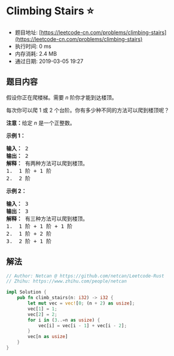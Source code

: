 # Climbing Stairs :star:
- 题目地址: [https://leetcode-cn.com/problems/climbing-stairs](https://leetcode-cn.com/problems/climbing-stairs)
- 执行时间: 0 ms 
- 内存消耗: 2.4 MB
- 通过日期: 2019-03-05 19:27

## 题目内容
<p>假设你正在爬楼梯。需要 <em>n</em> 阶你才能到达楼顶。</p>

<p>每次你可以爬 1 或 2 个台阶。你有多少种不同的方法可以爬到楼顶呢？</p>

<p><strong>注意：</strong>给定 <em>n</em> 是一个正整数。</p>

<p><strong>示例 1：</strong></p>

<pre><strong>输入：</strong> 2
<strong>输出：</strong> 2
<strong>解释：</strong> 有两种方法可以爬到楼顶。
1.  1 阶 + 1 阶
2.  2 阶</pre>

<p><strong>示例 2：</strong></p>

<pre><strong>输入：</strong> 3
<strong>输出：</strong> 3
<strong>解释：</strong> 有三种方法可以爬到楼顶。
1.  1 阶 + 1 阶 + 1 阶
2.  1 阶 + 2 阶
3.  2 阶 + 1 阶
</pre>


## 解法
```rust
// Author: Netcan @ https://github.com/netcan/Leetcode-Rust
// Zhihu: https://www.zhihu.com/people/netcan

impl Solution {
    pub fn climb_stairs(n: i32) -> i32 {
        let mut vec = vec![0; (n + 2) as usize];
        vec[1] = 1;
        vec[2] = 2;
        for i in (3..=n as usize) {
            vec[i] = vec[i - 1] + vec[i - 2];
        }
        vec[n as usize]
    }
}


```